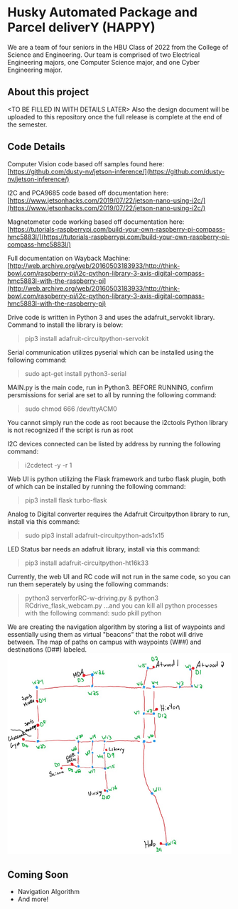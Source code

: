 # Husky Automated Package and Parcel deliverY (HAPPY)

We are a team of four seniors in the HBU Class of 2022 from the College of Science and Engineering. Our team is comprised of two Electrical Engineering majors, one Computer Science major, and one Cyber Engineering major.


## About this project

\<TO BE FILLED IN WITH DETAILS LATER>
Also the design document will be uploaded to this repository once the full release is complete at the end of the semester.


## Code Details
Computer Vision code based off samples found here: [https://github.com/dusty-nv/jetson-inference/](https://github.com/dusty-nv/jetson-inference/)

I2C and PCA9685 code based off documentation here: [https://www.jetsonhacks.com/2019/07/22/jetson-nano-using-i2c/](https://www.jetsonhacks.com/2019/07/22/jetson-nano-using-i2c/)

Magnetometer code working based off documentation here: [https://tutorials-raspberrypi.com/build-your-own-raspberry-pi-compass-hmc5883l/](https://tutorials-raspberrypi.com/build-your-own-raspberry-pi-compass-hmc5883l/)

Full documentation on Wayback Machine: [http://web.archive.org/web/20160503183933/http://think-bowl.com/raspberry-pi/i2c-python-library-3-axis-digital-compass-hmc5883l-with-the-raspberry-pi](http://web.archive.org/web/20160503183933/http://think-bowl.com/raspberry-pi/i2c-python-library-3-axis-digital-compass-hmc5883l-with-the-raspberry-pi)

Drive code is written in Python 3 and uses the adafruit_servokit library. Command to install the library is below:
> pip3 install adafruit-circuitpython-servokit

Serial communication utilizes pyserial which can be installed using the following command:
> sudo apt-get install python3-serial

MAIN.py is the main code, run in Python3. BEFORE RUNNING, confirm persmissions for serial are set to all by running the following command:
> sudo chmod 666 /dev/ttyACM0

You cannot simply run the code as root because the i2ctools Python library is not recognized if the script is run as root


I2C devices connected can be listed by address by running the following command:
> i2cdetect -y -r 1

Web UI is python utilizing the Flask framework and turbo flask plugin, both of which can be installed by running the following command:
> pip3 install flask turbo-flask

Analog to Digital converter requires the Adafruit Circuitpython library to run, install via this command:
> sudo pip3 install adafruit-circuitpython-ads1x15

LED Status bar needs an adafruit library, install via this command:
> pip3 install adafruit-circuitpython-ht16k33

Currently, the web UI and RC code will not run in the same code, so you can run them seperately by using the following commands:
> python3 serverforRC-w-driving.py &
> python3 RCdrive_flask_webcam.py
...and you can kill all python processes with the following command:
> sudo pkill python

We are creating the navigation algorithm by storing a list of waypoints and essentially using them as virtual "beacons" that the robot will drive between. The map of paths on campus with waypoints (W##) and destinations (D##) labeled.
![The Map](https://raw.githubusercontent.com/nickdrones/HBU-Senior-Design-HAPPY-Robot/main/images/waypointsmap.jpg)

## Coming Soon

- Navigation Algorithm
- And more!
